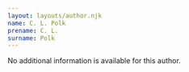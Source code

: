 ```yaml
---
layout: layouts/author.njk
name: C. L. Polk
prename: C. L.
surname: Polk
---
```

No additional information is available for this author.
